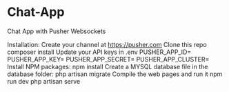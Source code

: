 # Chat-App
Chat App with Pusher Websockets

Installation:
Create your channel at https://pusher.com
Clone this repo
composer install
Update your API keys in .env
 PUSHER_APP_ID=
 PUSHER_APP_KEY=
 PUSHER_APP_SECRET=
 PUSHER_APP_CLUSTER=
Install NPM packages:
npm install
Create a MYSQL database file in the database folder:
php artisan migrate
Compile the web pages and run it
npm run dev
php artisan serve
